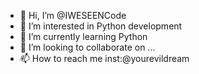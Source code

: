 - 👋 Hi, I’m @IWESEENCode
- 👀 I’m interested in Python development
- 🌱 I’m currently learning Python
- 💞️ I’m looking to collaborate on ...
- 📫 How to reach me inst:@yourevildream

<!---
IWESEENCode/IWESEENCode is a ✨ special ✨ repository because its `README.md` (this file) appears on your GitHub profile.
You can click the Preview link to take a look at your changes.
--->
